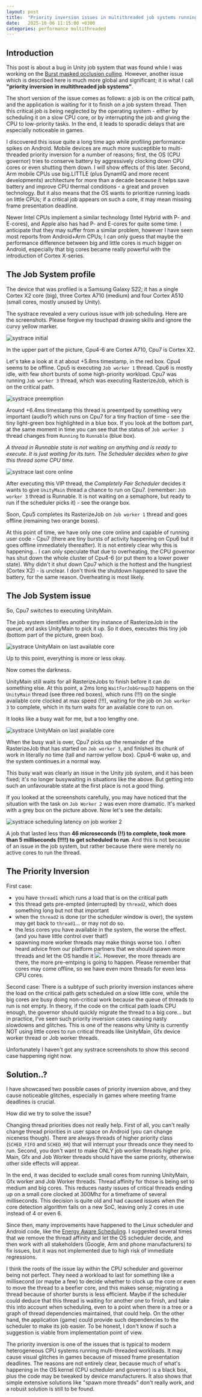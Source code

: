 ```yaml
---
layout: post
title:  "Priority inversion issues in multithreaded job systems running on heterogeneous CPU systems"
date:   2025-10-06 11:15:00 +0300
categories: performance multithreaded
---
```

## Introduction

This post is about a bug in Unity job system that was found while I was working on the [Burst masked occlusion culling](burst-occlusion-culling.html). However, another issue which is described here is much more global and significant; it is what I call **"priority inversion in multithreaded job systems"**.

The short version of the issue comes as follows: a job is on the critical path, and the application is waiting for it to finish on a job system thread. Then this critical job is being neglected by the operating system - either by scheduling it on a slow CPU core, or by interrupting the job and giving the CPU to low-priority tasks. In the end, it leads to sporadic delays that are especially noticeable in games.

I discovered this issue quite a long time ago while profiling performance spikes on Android. Mobile devices are much more susceptible to multi-threaded priority inversion for a number of reasons; first, the OS (CPU governor) tries to conserve battery by aggressively clocking down CPU cores or even shutting them down. I will show effects of this later. Second, Arm mobile CPUs use big.LITTLE (plus DynamIQ and more recent developments) architecture for more than a decade because it helps save battery and improve CPU thermal conditions - a great and proven technology. But it also means that the OS wants to prioritize running loads on little CPUs; if a critical job appears on such a core, it may mean missing frame presentation deadline.

Newer Intel CPUs implement a similar technology (Intel Hybrid with P- and E-cores), and Apple also has had P- and E-cores for quite some time. I anticipate that they may suffer from a similar problem, however I have seen most reports from Android+Arm CPUs; I can only guess that maybe the performance difference between big and little cores is much bigger on Android, especially that big cores became really powerful with the introduction of Cortex X-series.

## The Job System profile

The device that was profiled is a Samsung Galaxy S22; it has a single Cortex X2 core (big), three Cortex A710 (medium) and four Cortex A510 (small cores, mostly unused by Unity).

The systrace revealed a very curious issue with job scheduling. Here are the screenshots. Please forgive my touchpad drawing skills and ignore the curvy yellow marker.

![systrace initial](/assets/images/2025-10-06-priority-inversion-01.png)

In the upper part of the picture, Cpu4-6 are Cortex A710, Cpu7 is Cortex X2.

Let's take a look at it at about +5.8ms timestamp, in the red box.
Cpu4 seems to be offline.
Cpu5 is executing `Job worker 1` thread.
Cpu6 is mostly idle, with few short bursts of some high-priority workload.
Cpu7 was running `Job worker 3` thread, which was executing RasterizeJob, which is on the critical path.

![systrace preemption](/assets/images/2025-10-06-priority-inversion-02.png)

Around +6.4ms timestamp this thread is preemtped by something very important (audio?) which runs on Cpu7 for a tiny fraction of time - see the tiny light-green box highlighted in a blue box. If you look at the bottom part, at the same moment in time you can see that the status of `Job worker 3` thread changes from `Running` to `Runnable` (blue box).

_A thread in Runnable state is not waiting on anything and is ready to execute. It is just waiting for its turn. The Scheduler decides when to give this thread some CPU time._

![systrace last core online](/assets/images/2025-10-06-priority-inversion-03.png)

After executing this VIP thread, the _Completely Fair Scheduler_ decides it wants to give `UnityMain` thread a chance to run on Cpu7. (remember: `Job worker 3` thread is Runnable. It is not waiting on a semaphore, but ready to run if the scheduler picks it) - see the orange box.

Soon, Cpu5 completes its RasterizeJob on `Job worker 1` thread and goes offline (remaining two orange boxes).

At this point of time, we have only one core online and capable of running user code - Cpu7 (there are tiny bursts of activity happening on Cpu6 but it goes offline immediately thereafter). It is not entirely clear why this is happening... I can only speculate that due to overheating, the CPU governor has shut down the whole cluster of Cpu4-6 (or put them to a lower power state). Why didn't it shut down Cpu7 which is the hottest and the hungriest (Cortex X2) - is unclear. I don't think the shutdown happened to save the battery, for the same reason. Overheating is most likely.

## The Job System issue

So, Cpu7 switches to executing UnityMain.

The job system identifies another tiny instance of RasterizeJob in the queue, and asks UnityMain to pick it up. So it does, executes this tiny job (bottom part of the picture, green box).

![systrace UnityMain on last available core](/assets/images/2025-10-06-priority-inversion-04.png)

Up to this point, everything is more or less okay.

Now comes the darkness.

UnityMain still waits for all RasterizeJobs to finish before it can do something else.
At this point, a 2ms long `WaitForJobGroupID` happens on the `UnityMain` thread (see three red boxes), which runs (!!!) on the single available core clocked at max speed (!!!), waiting for the job on `Job worker 3` to complete, which in its turn waits for an available core to run on.

It looks like a busy wait for me, but a too lengthy one.

![systrace UnityMain on last available core](/assets/images/2025-10-06-priority-inversion-05.png)

When the busy wait is over, Cpu7 picks up the remainder of the RasterizeJob that has started on `Job worker 3`, and finishes its chunk of work in literally no time (tall and narrow yellow box). Cpu4-6 wake up, and the system continues in a normal way.

This busy wait was clearly an issue in the Unity job system, and it has been fixed; it's no longer busywaiting in situations like the above. But getting into such an unfavourable state at the first place is not a good thing.

If you looked at the screenshots carefully, you may have noticed that the situation with the task on `Job Worker 2` was even more dramatic. It's marked with a grey box on the picture above. Now let's see the details:

![systrace scheduling latency on job worker 2](/assets/images/2025-10-06-priority-inversion-scheduling-latency.png)

A job that lasted less than **46 microseconds (!!) to complete, took more than 5 milliseconds (!!!!) to get scheduled to run**. And this is not because of an issue in the job system, but rather because there were merely no active cores to run the thread.

## The Priority Inversion

First case:
- you have `thread1` which runs a load that is on the critical path
- this thread gets pre-empted (interrupted) by `thread2`, which does something long but not that important
- when the `thread2` is done (or the scheduler window is over), the system may get back to `thread1`... or may not do so.
- the less cores you have available in the system, the worse the effect. (and you have little control over that!)
- spawning more worker threads may make things worse too. I often heard advice from our platform partners that we should spawn more threads and let the OS handle it <img src="/assets/images/dealwithit.gif"/>. However, the more threads are there, the more pre-emtping is going to happen. Please remember that cores may come offline, so we have even more threads for even less CPU cores.

Second case:
There is a subtype of such priority inversion instances where the load on the critical path gets scheduled on a slow little core, while the big cores are busy doing non-critical work because the queue of threads to run is not empty. In theory, if the code on the critical path loads CPU enough, the governor should quickly migrate the thread to a big core... but in practice, I've seen such priority inversion cases causing nasty slowdowns and glitches. This is one of the reasons why Unity is currently NOT using little cores to run critical threads like UnityMain, Gfx device worker thread or Job worker threads.

Unfortunately I haven't got any systrace screenshots to show this second case happening right now.

## Solution..?

I have showcased two possible cases of priority inversion above, and they cause noticeable glitches, especially in games where meeting frame deadlines is crucial.

How did we try to solve the issue?

Changing thread priorities does not really help. First of all, you can't really change thread priorities in user space on Android (you can change niceness though). There are always threads of higher priority class (`SCHED_FIFO` and `SCHED_RR`) that will interrupt your threads once they need to run. Second, you don't want to make ONLY job worker threads higher prio. Main, Gfx and Job Worker threads should have the same priority, otherwise other side effects will appear.

In the end, it was decided to exclude small cores from running UnityMain, Gfx worker and Job Worker threads. Thread affinity for those is being set to medium and big cores. This reduces nasty issues of critical threads ending up on a small core clocked at 300Mhz for a timeframe of several milliseconds. This decision is quite old and had caused issues when the core detection algorithm fails on a new SoC, leaving only 2 cores in use instead of 4 or even 6.

Since then, many improvements have happened to the Linux scheduler and Android code, like the [Energy Aware Scheduling](https://docs.kernel.org/scheduler/sched-energy.html). I suggested several times that we remove the thread affinity and let the OS scheduler decide, and then work with all stakeholders (Google, Arm and phone manufacturers) to fix issues, but it was not implemented due to high risk of immediate regressions.

I think the roots of the issue lay within the CPU scheduler and governor being not perfect. They need a workload to last for something like a millisecond (or maybe a few) to decide whether to clock up the core or even to move the thread to a beefier core, and this makes sense; migrating a thread because of shorter bursts is less efficient. Maybe if the scheduler could deduce that this thread is waiting for another one to finish, and take this into account when scheduling, even to a point when there is a tree or a graph of thread dependencies maintained, that could help. On the other hand, the application (game) could provide such dependencies to the scheduler to make its job easier. To be honest, I don't know if such a suggestion is viable from implementation point of view.

The priority inversion is one of the issues that is typical to modern heterogeneous CPU systems running multi-threaded workloads. It may cause visual glitches in games because of missed frame presentation deadlines. The reasons are not entirely clear, because much of what's happening in the OS kernel (CPU scheduler and governor) is a black box, plus the code may be tweaked by device manufacturers. It also shows that simple extensive solutions like "spawn more threads" don't really work, and a robust solution is still to be found.